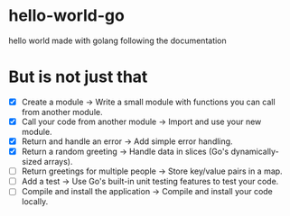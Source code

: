 # hello-world-go

hello world made with golang following the documentation

# But is not just that

- [x] Create a module -> Write a small module with functions you can call from another module.
- [x] Call your code from another module -> Import and use your new module.
- [x] Return and handle an error -> Add simple error handling.
- [x] Return a random greeting -> Handle data in slices (Go's dynamically-sized arrays).
- [ ] Return greetings for multiple people -> Store key/value pairs in a map.
- [ ] Add a test -> Use Go's built-in unit testing features to test your code.
- [ ] Compile and install the application -> Compile and install your code locally.
